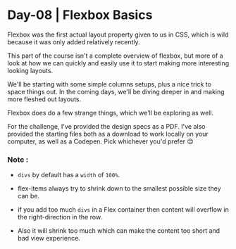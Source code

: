 # Day-08 | Flexbox Basics

Flexbox was the first actual layout property given to us in CSS, which is wild because it was only added relatively recently.

This part of the course isn't a complete overview of flexbox, but more of a look at how we can quickly and easily use it to start making more interesting looking layouts.

We'll be starting with some simple columns setups, plus a nice trick to space things out. In the coming days, we'll be diving deeper in and making more fleshed out layouts.

Flexbox does do a few strange things, which we'll be exploring as well.

For the challenge, I've provided the design specs as a PDF. I've also provided the starting files both as a download to work locally on your computer, as well as a Codepen. Pick whichever you'd prefer 😊

### Note : 

- `divs` by default has a `width` of `100%`. 

- flex-items always try to shrink down to the smallest possible size they can be. 

- if you add too much `divs` in a Flex container then content will overflow in the right-direction in the row. 

- Also it will shrink too much which can make the content too short and bad view experience.

